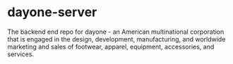 # dayone-server
The backend end repo for dayone - an American multinational corporation that is engaged in the design, development, manufacturing, and worldwide marketing and sales of footwear, apparel, equipment, accessories, and services.
